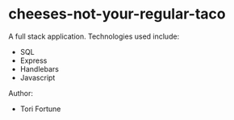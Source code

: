 # cheeses-not-your-regular-taco
A full stack application.
Technologies used include:
- SQL
- Express
- Handlebars
- Javascript

Author:
- Tori Fortune